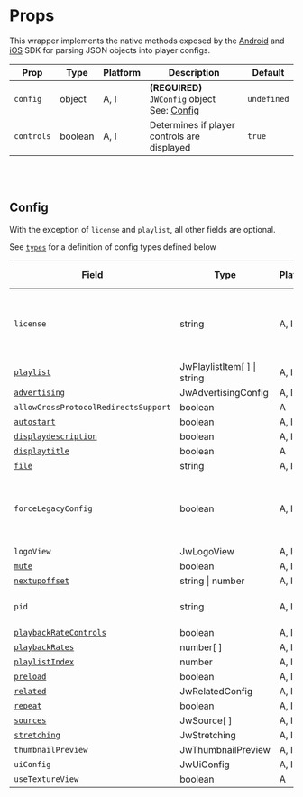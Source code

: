 # Props

This wrapper implements the native methods exposed by the [Android](https://sdk.jwplayer.com/android/v4/reference/com/jwplayer/pub/api/JsonHelper.html) and [iOS](https://sdk.jwplayer.com/ios/v4/reference/Classes/JWJSONParser.html) SDK for parsing JSON objects into player configs.

| Prop | Type | Platform | Description | Default |
| --- | --- | --- | --- | --- |
| `config` | object | A, I | **(REQUIRED)** `JWConfig` object<br />See: [Config](#config) | `undefined` |
| `controls` | boolean | A, I | Determines if player controls are displayed | `true` |

<br /><br />

## Config
With the exception of `license` and `playlist`, all other fields are optional.

See [`types`](./types.md) for a definition of config types defined below

| Field | Type | Platform |  Additional Notes |
| --- | --- | --- | --- |
| `license`                                                                                | string |A, I | **(REQUIRED)** Platform-specific license key<br />([Android](https://docs.jwplayer.com/players/docs/android-overview#requirements) \| [iOS](https://docs.jwplayer.com/players/docs/ios-overview#requirements))|
| [`playlist`](https://docs.jwplayer.com/players/reference/setup-options#playlist)         | JwPlaylistItem[ ] &#124; string | A, I | **(REQUIRED)** |
| [`advertising`](https://docs.jwplayer.com/players/reference/advertising-config-ref)                                                                            |JwAdvertisingConfig | A, I | |
| `allowCrossProtocolRedirectsSupport`                                                     | boolean | A    | |
| [`autostart`](https://docs.jwplayer.com/players/reference/setup-options#autostart)       | boolean | A, I | |
| [`displaydescription`](https://docs.jwplayer.com/players/reference/setup-options#displaydescription) | boolean| A, I | |
| [`displaytitle`](https://docs.jwplayer.com/players/reference/setup-options#displaytitle) | boolean | A    | |
| [`file`](https://docs.jwplayer.com/players/reference/playlists#file)                     | string  | A, I | |
| `forceLegacyConfig`                                                                      | boolean | A, I | Determines whether to use the legacy configuration settings |
| `logoView`                                                                               | JwLogoView | A, I | |
| [`mute`](https://docs.jwplayer.com/players/reference/setup-options#mute)                 | boolean | A, I | |
| [`nextupoffset`](https://docs.jwplayer.com/players/reference/setup-options#nextupoffset) | string &#124; number | A, I | |
| `pid`                                                                                    | string  | A, I | Unique identifier of the player |
| [`playbackRateControls`](https://docs.jwplayer.com/players/reference/setup-options#playbackratecontrols) | boolean | A, I | |
| [`playbackRates`](https://docs.jwplayer.com/players/reference/setup-options#playbackrates)|number[ ] | A, I | |
| [`playlistIndex`](https://docs.jwplayer.com/players/reference/setup-options#playlistIndex) | number | A, I | |
| [`preload`](https://docs.jwplayer.com/players/reference/setup-options#preload)           | boolean | A, I | |
| [`related`](https://docs.jwplayer.com/players/reference/related-config-ref)              | JwRelatedConfig | A, I | |
| [`repeat`](https://docs.jwplayer.com/players/reference/setup-options#repeat) | boolean | A, I | |
| [`sources`](https://docs.jwplayer.com/players/reference/playlists#playlistsources)       | JwSource[ ] | A, I | |
| [`stretching`](https://docs.jwplayer.com/players/reference/setup-options#stretching)     | JwStretching | A, I | |
| `thumbnailPreview`                                                                       | JwThumbnailPreview| A, I | |
| `uiConfig`                                                                               | JwUiConfig | A, I | |
| `useTextureView`                                                                         | boolean | A    | |

